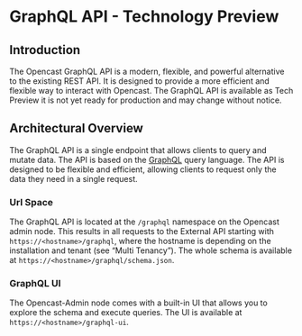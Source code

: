 # GraphQL API - Technology Preview

## Introduction

The Opencast GraphQL API is a modern, flexible, and powerful alternative to the existing REST API. It is designed to provide a more efficient and flexible way to interact with Opencast. The GraphQL API is available as Tech Preview it is not yet ready for production and may change without notice.

## Architectural Overview

The GraphQL API is a single endpoint that allows clients to query and mutate data. The API is based on the [GraphQL](https://graphql.org/) query language. The API is designed to be flexible and efficient, allowing clients to request only the data they need in a single request.

### Url Space
The GraphQL API is located at the `/graphql` namespace on the Opencast admin node. This results in all requests to the
External API starting with `https://<hostname>/graphql`, where the hostname is depending on the installation and tenant
(see “Multi Tenancy”). The whole schema is available at `https://<hostname>/graphql/schema.json`.

### GraphQL UI
The Opencast-Admin node comes with a built-in UI that allows you to explore the schema and execute queries. The UI is available at `https://<hostname>/graphql-ui`.
